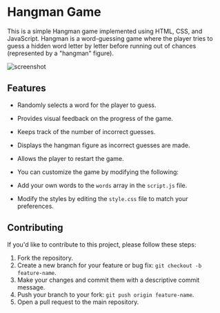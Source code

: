 # Hangman Game

This is a simple Hangman game implemented using HTML, CSS, and JavaScript. Hangman is a word-guessing game where the player tries to guess a hidden word letter by letter before running out of chances (represented by a "hangman" figure).

![screenshot](screenshot.png)

## Features

- Randomly selects a word for the player to guess.
- Provides visual feedback on the progress of the game.
- Keeps track of the number of incorrect guesses.
- Displays the hangman figure as incorrect guesses are made.
- Allows the player to restart the game.

- You can customize the game by modifying the following:

- Add your own words to the `words` array in the `script.js` file.
- Modify the styles by editing the `style.css` file to match your preferences.

## Contributing

If you'd like to contribute to this project, please follow these steps:

1. Fork the repository.
2. Create a new branch for your feature or bug fix: `git checkout -b feature-name`.
3. Make your changes and commit them with a descriptive commit message.
4. Push your branch to your fork: `git push origin feature-name`.
5. Open a pull request to the main repository.
